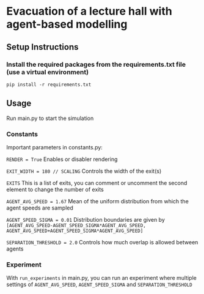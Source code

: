 # Evacuation of a lecture hall with agent-based modelling

## Setup Instructions

### Install the required packages from the requirements.txt file (use a virtual environment)
```
pip install -r requirements.txt
```

## Usage
Run main.py to start the simulation
### Constants
Important parameters in constants.py:

```RENDER = True```
Enables or disabler rendering

```EXIT_WIDTH = 180 // SCALING```
Controls the width of the exit(s)

```EXITS```
This is a list of exits, you can comment or uncomment the second element to change the number of exits

```AGENT_AVG_SPEED = 1.67```
Mean of the uniform distribution from which the agent speeds are sampled

```AGENT_SPEED_SIGMA = 0.01```
Distribution boundaries are given by ```[AGENT_AVG_SPEED-AGENT_SPEED_SIGMA*AGENT_AVG_SPEED, AGENT_AVG_SPEED+AGENT_SPEED_SIGMA*AGENT_AVG_SPEED]```

```SEPARATION_THRESHOLD = 2.0```
Controls how much overlap is allowed between agents

### Experiment

With ```run_experiments``` in main.py, you can run an experiment where multiple settings of ```AGENT_AVG_SPEED```, ```AGENT_SPEED_SIGMA``` and ```SEPARATION_THRESHOLD```




